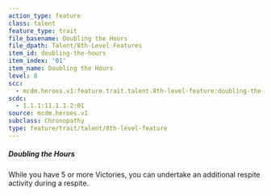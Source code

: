 ```yaml
---
action_type: feature
class: talent
feature_type: trait
file_basename: Doubling the Hours
file_dpath: Talent/8th-Level Features
item_id: doubling-the-hours
item_index: '01'
item_name: Doubling the Hours
level: 8
scc:
  - mcdm.heroes.v1:feature.trait.talent.8th-level-feature:doubling-the-hours
scdc:
  - 1.1.1:11.1.1.2:01
source: mcdm.heroes.v1
subclass: Chronopathy
type: feature/trait/talent/8th-level-feature
---
```


##### Doubling the Hours

While you have 5 or more Victories, you can undertake an additional respite activity during a respite.
